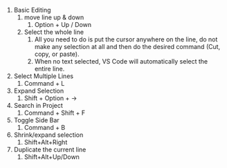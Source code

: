 1. Basic Editing
   1. move line up & down
      1. Option + Up / Down
   2. Select the whole line
      1. All you need to do is put the cursor anywhere on the line, do not make any selection at all and then do the desired command (Cut, copy, or paste).
      2. When no text selected, VS Code will automatically select the entire line.
2. Select Multiple Lines
   1. Command + L
3. Expand Selection
   1. Shift + Option + ->
4. Search in Project
   1. Command + Shift + F
5. Toggle Side Bar
   1. Command + B
6. Shrink/expand selection
   1. Shift+Alt+Right
7. Duplicate the current line
   1. Shift+Alt+Up/Down